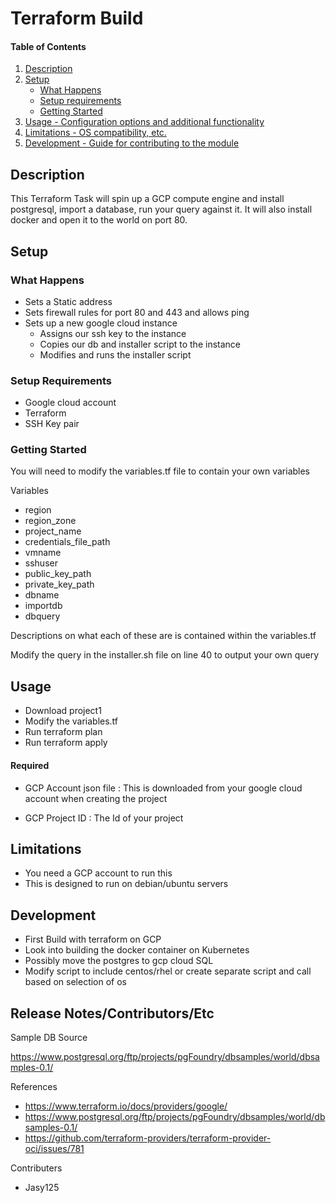 # Terraform Build

#### Table of Contents

1. [Description](#description)
2. [Setup](#setup)
    * [What Happens](#what-happens)
    * [Setup requirements](#setup-requirements)
    * [Getting Started](#getting-started)
3. [Usage - Configuration options and additional functionality](#usage)
4. [Limitations - OS compatibility, etc.](#limitations)
5. [Development - Guide for contributing to the module](#development)

## Description

This Terraform Task will spin up a GCP compute engine and install postgresql, import a database, run your query against it. It will also install docker and open it to the world on port 80.

## Setup

### What Happens

* Sets a Static address
* Sets firewall rules for port 80 and 443 and allows ping
* Sets up a new google cloud instance
  - Assigns our ssh key to the instance
  - Copies our db and installer script to the instance
  - Modifies and runs the installer script

### Setup Requirements

* Google cloud account
* Terraform
* SSH Key pair

### Getting Started

You will need to modify the variables.tf file to contain your own variables

Variables 
  - region
  - region_zone
  - project_name
  - credentials_file_path
  - vmname
  - sshuser
  - public_key_path
  - private_key_path
  - dbname
  - importdb
  - dbquery

  Descriptions on what each of these are is contained within the variables.tf

Modify the query in the installer.sh file on line 40 to output your own query

## Usage

  - Download project1 
  - Modify the variables.tf 
  - Run terraform plan
  - Run terraform apply

#### Required

* GCP Account json file : This is downloaded from your google cloud account when creating the project

* GCP Project ID : The Id of your project

## Limitations

- You need a GCP account to run this
- This is designed to run on debian/ubuntu servers

## Development

* First Build with terraform on GCP
* Look into building the docker container on Kubernetes
* Possibly move the postgres to gcp cloud SQL
* Modify script to include centos/rhel or create separate script and call based on selection of os

## Release Notes/Contributors/Etc

Sample DB Source

https://www.postgresql.org/ftp/projects/pgFoundry/dbsamples/world/dbsamples-0.1/

References

* https://www.terraform.io/docs/providers/google/
* https://www.postgresql.org/ftp/projects/pgFoundry/dbsamples/world/dbsamples-0.1/
* https://github.com/terraform-providers/terraform-provider-oci/issues/781

Contributers 

   - Jasy125
